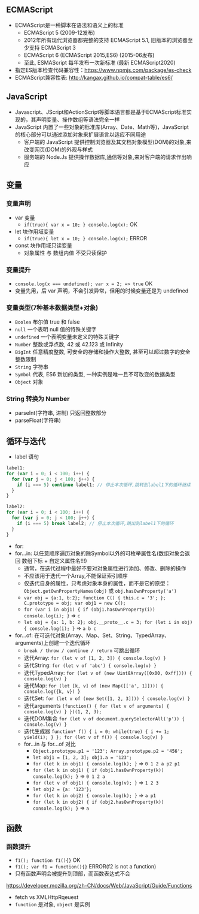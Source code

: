 ## ECMAScript
- ECMAScript是一种脚本在语法和语义上的标准
  - ECMAScript 5 (2009-12发布)
  - 2012年所有现代浏览器都完整的支持 ECMAScript 5.1, 旧版本的浏览器至少支持 ECMAScript 3
  - ECMAScript 6 (ECMAScript 2015,ES6) (2015-06发布)
  - 至此, ESMAScript 每年发布一次新标准 (最新 ECMAScript2020)
- 指定ES版本检查代码兼容性：https://www.npmjs.com/package/es-check
- ECMAScript兼容性表: http://kangax.github.io/compat-table/es6/

## JavaScript
- Javascript、JScript和ActionScript等脚本语言都是基于ECMAScript标准实现的，其声明变量、操作数组等语法完全一样
- JavaScript 内置了一些对象的标准库(Array、Date、Math等)，JavaScript 的核心部分可以通过添加对象来扩展语言以适应不同用途
  - 客户端的 JavaScript 提供控制浏览器及其文档对象模型(DOM)的对象,来改变网页(DOM)的外观与样式
  - 服务端的 Node.Js 提供操作数据库,通信等对象,来对客户端的请求作出响应

## 变量

### 变量声明
- var 变量
  - `if(true){ var x = 10; } console.log(x);` OK
- let 块作用域变量
  - `if(true){ let x = 10; } console.log(x);` ERROR
- const 块作用域只读变量
  - 对象属性 与 数组内值 不受只读保护

### 变量提升
- `console.log(x === undefined); var x = 2; => true` OK
- 变量先用，后 var 声明，不会引发异常，但用的时候变量还是为 undefined

### 变量类型(7种基本数据类型+对象)
- `Boolea` 布尔值 true 和 false
- `null` 一个表明 null 值的特殊关键字
- `undefined` 一个表明变量未定义的特殊关键字
- `Number` 整数或浮点数, 42 或 42.123 或 Infinity
- `BigInt` 任意精度整数, 可安全的存储和操作大整数, 甚至可以超过数字的安全整数限制
- `String` 字符串
- `Symbol` 代表, ES6 新加的类型, 一种实例是唯一且不可改变的数据类型
- `Object` 对象

### String 转换为 Number
- parseInt(字符串, 进制) 只返回整数部分
- parseFloat(字符串)

## 循环与迭代
- label 语句
```js
label1:
for (var i = 0; i < 100; i++) {
  for (var j = 0; j < 100; j++) {
    if (i === 5) continue label1; // 停止本次循环,跳转到label1下的循环继续
  }
}

label2:
for (var i = 0; i < 100; i++) {
  for (var j = 0; j < 100; j++) {
    if (i === 5) break label2; // 停止本次循环,跳出到label1下的循环
  }
}
```
- for:
- for...in: 以任意顺序遍历对象的除Symbol以外的可枚举属性名(数组对象会返回 数组下标 + 自定义属性名!!!)
  - 通常，在迭代过程中最好不要对对象属性进行添加、修改、删除的操作
  - 不应该用于迭代一个Array,不能保证索引顺序
  - 仅迭代自身的属性，只考虑对象本身的属性，而不是它的原型：`Object.getOwnPropertyNames(obj)` 或 `obj.hasOwnProperty('a')`
  - `var obj = {a:1, b:2}; function C() { this.c = '3'; }; C.prototype = obj; var obj1 = new C();`
  - `for (var i in obj1) { if (obj1.hasOwnProperty(i)) console.log(i); }` => `c`
  - `let obj = {a: 1, b: 2}; obj.__proto__.c = 3; for (let i in obj) { console.log(i); }` => `a b c`
- for...of: 在可迭代对象(Array、Map、Set、String、TypedArray、arguments)上创建一个迭代循环
  - `break / throw / continue / return` 可跳出循环
  - 迭代Array: `for (let v of [1, 2, 3]) { console.log(v) }`
  - 迭代String: `for (let v of 'abc') { console.log(v) }`
  - 迭代TypedArray: `for (let v of (new Uint8Array([0x00, 0xff]))) { console.log(v) }`
  - 迭代Map: `for (let [k, v] of (new Map([['a', 1]]))) { console.log({k, v}) }`
  - 迭代Set: `for (let v of (new Set([1, 2, 3]))) { console.log(v) }`
  - 迭代arguments `(function() { for (let v of arguments) { console.log(v) } })(1, 2, 3);`
  - 迭代DOM集合 `for (let v of document.querySelectorAll('p')) { console.log(v) }`
  - 迭代生成器 `function* f() { i = 0; while(true) { i += 1; yield(i); } }; for (let v of f()) { console.log(v) }`
  - for...in 与 for...of 对比
    - `Object.prototype.p1 = '123'; Array.prototype.p2 = '456';`
    - `let obj1 = [1, 2, 3]; obj1.a = '123';`
    - `for (let k in obj1) { console.log(k); }` => `0 1 2 a p2 p1`
    - `for (let k in obj1) { if (obj1.hasOwnProperty(k)) console.log(k); }` => `0 1 2 a`
    - `for (let v of obj1) { console.log(v); }` => `1 2 3`
    - `let obj2 = {a: '123'};`
    - `for (let k in obj2) { console.log(k); }` => `a p1`
    - `for (let k in obj2) { if (obj2.hasOwnProperty(k)) console.log(k); }` => `a`

## 函数

### 函数提升
- `f1(); function f1(){}` OK
- `f1(); var f1 = function(){}` ERROR(f2 is not a function)
- 只有函数声明会被提升到顶部，而函数表达式不会



https://developer.mozilla.org/zh-CN/docs/Web/JavaScript/Guide/Functions

- fetch vs XMLHttpRqeuest
- `function` 是对象, `object` 是实例
